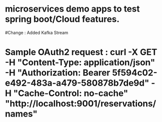# microservices demo apps to test spring boot/Cloud features.

#Change : Added Kafka Stream

# Sample OAuth2 request : curl -X GET -H "Content-Type: application/json" -H "Authorization: Bearer 5f594c02-e492-483a-a479-580878b7de9d" -H "Cache-Control: no-cache" "http://localhost:9001/reservations/names"
